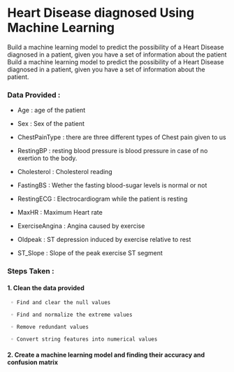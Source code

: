 # Heart Disease diagnosed Using Machine Learning
Build a machine learning model to predict the possibility  of a Heart Disease diagnosed in a patient, given you have a set of information  about the patient Build a machine learning model to predict the possibility  of a Heart Disease diagnosed in a patient, given you have a set of information  about the patient.


<h3>Data Provided :</h3>

-  Age : age of the patient

-  Sex : Sex of the patient

-  ChestPainType : there are three different types of Chest pain given to us

-  RestingBP : resting blood pressure is blood pressure in case of no 
   exertion to the body.
   
-  Cholesterol : Cholesterol reading

-  FastingBS : Wether the fasting blood-sugar levels is normal or not 

-  RestingECG : Electrocardiogram while the patient is resting

-  MaxHR : Maximum Heart rate

-  ExerciseAngina : Angina caused by exercise

-  Oldpeak : ST depression induced by exercise relative to rest

-  ST_Slope : Slope of the peak exercise ST segment

<h3>Steps Taken :</h3>

<h4>1. Clean the data provided</h4>

     ◦ Find and clear the null values

     ◦ Find and normalize the extreme values

     ◦ Remove redundant values

     ◦ Convert string features into numerical values

<h4>2. Create a machine learning model and finding their accuracy and 
confusion matrix</h4>
